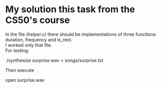 # My solution this task from the CS50's course
In the file (helper.c) there should be implementations of three functions: duration, frequency and is_rest.  
I worked only that file.  
For testing:

./synthesize surprise.wav < songs/surprise.txt

Then execute

open surprise.wav
